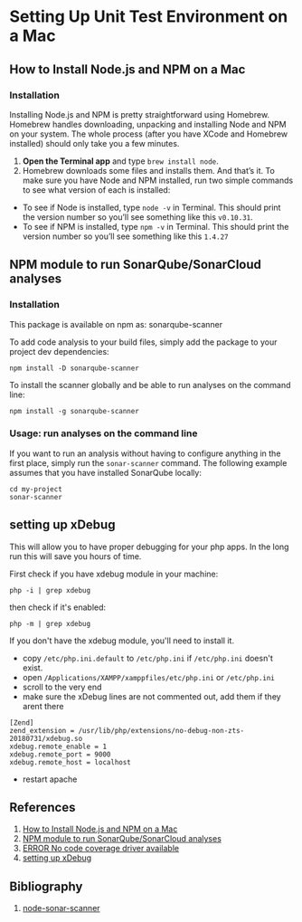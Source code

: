 # Setting Up Unit Test Environment on a Mac
## How to Install Node.js and NPM on a Mac
### Installation
Installing Node.js and NPM is pretty straightforward using Homebrew. Homebrew handles downloading, unpacking and installing Node and NPM on your system. The whole process (after you have XCode and Homebrew installed) should only take you a few minutes.

1. **Open the Terminal app** and type `brew install node`.
2. Homebrew downloads some files and installs them. And that’s it.
To make sure you have Node and NPM installed, run two simple commands to see what version of each is installed:

* To see if Node is installed, type `node -v` in Terminal. This should print the version number so you’ll see something like this `v0.10.31`.
* To see if NPM is installed, type `npm -v` in Terminal. This should print the version number so you’ll see something like this `1.4.27`

## NPM module to run SonarQube/SonarCloud analyses
### Installation
This package is available on npm as: sonarqube-scanner

To add code analysis to your build files, simply add the package to your project dev dependencies:

```
npm install -D sonarqube-scanner
```
To install the scanner globally and be able to run analyses on the command line:
```
npm install -g sonarqube-scanner
```

### Usage: run analyses on the command line
If you want to run an analysis without having to configure anything in the first place, simply run the `sonar-scanner` command. The following example assumes that you have installed SonarQube locally:
```
cd my-project
sonar-scanner
```

## setting up xDebug
This will allow you to have proper debugging for your php apps. In the long run this will save you hours of time.

First check if you have xdebug module in your machine:
```
php -i | grep xdebug
```
then check if it's enabled:
```
php -m | grep xdebug
```
If you don't have the xdebug module, you'll need to install it.

* copy `/etc/php.ini.default` to `/etc/php.ini` if `/etc/php.ini` doesn't exist.
* open `/Applications/XAMPP/xamppfiles/etc/php.ini` or `/etc/php.ini`
* scroll to the very end
* make sure the xDebug lines are not commented out, add them if they arent there

```
[Zend]
zend_extension = /usr/lib/php/extensions/no-debug-non-zts-20180731/xdebug.so
xdebug.remote_enable = 1
xdebug.remote_port = 9000
xdebug.remote_host = localhost
```

* restart apache

## References
1. [How to Install Node.js and NPM on a Mac](https://blog.teamtreehouse.com/install-node-js-npm-mac)
1. [NPM module to run SonarQube/SonarCloud analyses](https://www.npmjs.com/package/sonarqube-scanner)
1. [ERROR No code coverage driver available](https://github.com/Codeception/Codeception/issues/1207)
1. [setting up xDebug](https://jonathansblog.co.uk/setting-up-xmapp-on-a-mac-with-xdebug)

## Bibliography
1. [node-sonar-scanner](https://www.npmjs.com/package/sonar-scanner)
